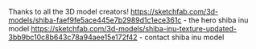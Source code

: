 Thanks to all the 3D model creators!
https://sketchfab.com/3d-models/shiba-faef9fe5ace445e7b2989d1c1ece361c - the hero shiba inu model
https://sketchfab.com/3d-models/shiba-inu-texture-updated-3bb9bc10c8b643c78a94aee15e172f42 - contact shiba inu model